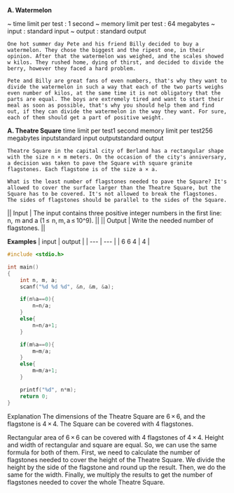
**A. Watermelon**

~ time limit per test : 1 second
~ memory limit per test : 64 megabytes
~ input : standard input
~ output : standard output

```
One hot summer day Pete and his friend Billy decided to buy a watermelon. They chose the biggest and the ripest one, in their opinion. After that the watermelon was weighed, and the scales showed w kilos. They rushed home, dying of thirst, and decided to divide the berry, however they faced a hard problem.

Pete and Billy are great fans of even numbers, that's why they want to divide the watermelon in such a way that each of the two parts weighs even number of kilos, at the same time it is not obligatory that the parts are equal. The boys are extremely tired and want to start their meal as soon as possible, that's why you should help them and find out, if they can divide the watermelon in the way they want. For sure, each of them should get a part of positive weight.

```












**A. Theatre Square**
time limit per test1 second
memory limit per test256 megabytes
inputstandard input
outputstandard output

```
Theatre Square in the capital city of Berland has a rectangular shape with the size n × m meters. On the occasion of the city's anniversary, a decision was taken to pave the Square with square granite flagstones. Each flagstone is of the size a × a.

What is the least number of flagstones needed to pave the Square? It's allowed to cover the surface larger than the Theatre Square, but the Square has to be covered. It's not allowed to break the flagstones. The sides of flagstones should be parallel to the sides of the Square.
```
|| Input | The input contains three positive integer numbers in the first line: n,  m and a (1 ≤  n, m, a ≤ 10^9). ||
|| Output | Write the needed number of flagstones. ||

**Examples**
| input | output |
| --- | --- |
| 6 6 4 | 4 |

```c
#include <stdio.h>

int main()
{
    int n, m, a;
    scanf("%d %d %d", &n, &m, &a);

    if(n%a==0){
        n=n/a;
    }
    else{
        n=n/a+1;
    }

    if(m%a==0){
        m=m/a;
    }
    else{
        m=m/a+1;
    }

    printf("%d", n*m);
    return 0;
}

```
Explanation
The dimensions of the Theatre Square are 6 × 6, and the flagstone is 4 × 4. The Square can be covered with 4 flagstones.

Rectangular area of 6 × 6 can be covered with 4 flagstones of 4 × 4. Height and width of rectangular and square are equal. So, we can use the same formula for both of them.
First, we need to calculate the number of flagstones needed to cover the height of the Theatre Square. We divide the height by the side of the flagstone and round up the result. Then, we do the same for the width. Finally, we multiply the results to get the number of flagstones needed to cover the whole Theatre Square.